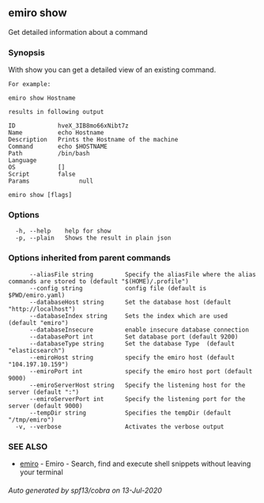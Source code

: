 ## emiro show

Get detailed information about a command

### Synopsis

With show you can get a detailed view of an existing command.
	
	For example:

	emiro show Hostname

	results in following output
	
	ID            hveX_3IB8mo66xNibt7z
	Name          echo Hostname
	Description   Prints the Hostname of the machine
	Command       echo $HOSTNAME
	Path          /bin/bash
	Language      
	OS            []
	Script        false
	Params				null

```
emiro show [flags]
```

### Options

```
  -h, --help    help for show
  -p, --plain   Shows the result in plain json
```

### Options inherited from parent commands

```
      --aliasFile string         Specify the aliasFile where the alias commands are stored to (default "$(HOME)/.profile")
      --config string            config file (default is $PWD/emiro.yaml)
      --databaseHost string      Set the database host (default "http://localhost")
      --databaseIndex string     Sets the index which are used (default "emiro")
      --databaseInsecure         enable insecure database connection
      --databasePort int         Set database port (default 9200)
      --databaseType string      Set the database Type  (default "elasticsearch")
      --emiroHost string         specify the emiro host (default "104.197.10.159")
      --emiroPort int            specify the emiro host port (default 9000)
      --emiroServerHost string   Specify the listening host for the server (default ":")
      --emiroServerPort int      Specify the listening port for the server (default 9000)
      --tempDir string           Specifies the tempDir (default "/tmp/emiro")
  -v, --verbose                  Activates the verbose output
```

### SEE ALSO

* [emiro](emiro.md)	 - Emiro - Search, find and execute shell snippets without leaving your terminal

###### Auto generated by spf13/cobra on 13-Jul-2020
